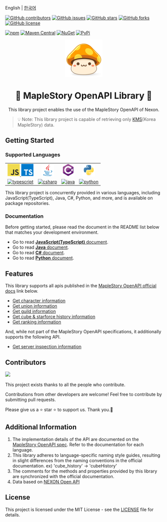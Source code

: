 English | [한국어](./README-ko.md)

[![GitHub contributors](https://img.shields.io/github/contributors/SpiralMoon/maplestory.openapi.svg)](https://github.com/SpiralMoon/maplestory.openapi/graphs/contributors)
[![GitHub issues](https://img.shields.io/github/issues/SpiralMoon/maplestory.openapi.svg)](https://github.com/SpiralMoon/maplestory.openapi/issues)
[![GitHub stars](https://img.shields.io/github/stars/SpiralMoon/maplestory.openapi.svg)](https://github.com/SpiralMoon/maplestory.openapi/stargazers)
[![GitHub forks](https://img.shields.io/github/forks/SpiralMoon/maplestory.openapi.svg)](https://github.com/SpiralMoon/maplestory.openapi/network/members)
[![GitHub license](https://img.shields.io/github/license/SpiralMoon/maplestory.openapi.svg)](https://github.com/SpiralMoon/maplestory.openapi/blob/master/LICENSE)

[![npm](https://img.shields.io/npm/v/maplestory-openapi)](https://www.npmjs.com/package/maplestory-openapi)
[![Maven Central](https://img.shields.io/maven-central/v/dev.spiralmoon/maplestory-openapi)](https://search.maven.org/artifact/dev.spiralmoon/maplestory-openapi)
[![NuGet](https://img.shields.io/nuget/v/MapleStory.OpenAPI)](https://www.nuget.org/packages/MapleStory.OpenAPI)
[![PyPi](https://img.shields.io/pypi/v/maplestory-openpai)](https://img.shields.io/pypi/v/maplestory-openpai)

<div align="center">
    <img src="./logo.png" width="120" height="120"/>
</div>
<h1 align="center">🍁 MapleStory OpenAPI Library 🍁</h1>
<p align="center">This library project enables the use of the MapleStory OpenAPI of Nexon.</p>

>💡 Note: This library project is capable of retrieving only [KMS](https://maplestory.nexon.com/)(Korea MapleStory) data.

## Getting Started
### Supported Languages
<div align="center">
    <table>
      <tr>
        <td align="center">
          <a href="https://www.npmjs.com/package/maplestory-openapi" target="_blank" rel="noreferrer">
            <img src="https://raw.githubusercontent.com/devicons/devicon/master/icons/javascript/javascript-original.svg" alt="javascript" width="40" height="40"/>
          </a>
          <a href="https://search.maven.org/artifact/dev.spiralmoon/maplestory-openapi" target="_blank" rel="noreferrer">
            <img src="https://raw.githubusercontent.com/devicons/devicon/master/icons/typescript/typescript-original.svg" alt="typescript" width="40" height="40"/>
          </a>
        </td>
        <td align="center">
          <a href="https://search.maven.org/artifact/dev.spiralmoon/maplestory-openapi" target="_blank" rel="noreferrer">
            <img src="https://raw.githubusercontent.com/devicons/devicon/master/icons/java/java-original.svg" alt="java" width="40" height="40"/>
          </a>
        </td>
        <td align="center">
          <a href="https://www.nuget.org/packages/MapleStory.OpenAPI" target="_blank" rel="noreferrer">
            <img src="https://raw.githubusercontent.com/devicons/devicon/master/icons/csharp/csharp-original.svg" alt="csharp" width="40" height="40"/>
          </a>
        </td>
        <td align="center">
          <a href="https://pypi.org/project/maplestory_openapi" target="_blank" rel="noreferrer">
            <img src="https://raw.githubusercontent.com/devicons/devicon/master/icons/python/python-original.svg" alt="python" width="40" height="40"/>
          </a>
        </td>
      </tr>
      <tr>
        <td align="center">
          <a href="https://www.npmjs.com/package/maplestory-openapi" target="_blank" rel="noreferrer">
            <img src="https://img.shields.io/npm/v/maplestory-openapi?label=" alt="typescript"/>
          </a>
        </td>
        <td align="center">
          <a href="https://search.maven.org/artifact/dev.spiralmoon/maplestory-openapi" target="_blank" rel="noreferrer">
            <img src="https://img.shields.io/maven-central/v/dev.spiralmoon/maplestory-openapi?label=" alt="csharp"/>
          </a>
        </td>
        <td align="center">
          <a href="https://www.nuget.org/packages/MapleStory.OpenAPI" target="_blank" rel="noreferrer">
            <img src="https://img.shields.io/nuget/v/MapleStory.OpenAPI?label=" alt="java"/>
          </a>
        </td>
        <td align="center">
          <a href="https://pypi.org/project/maplestory_openapi" target="_blank" rel="noreferrer">
            <img src="https://img.shields.io/pypi/v/maplestory-openpai?label=" alt="python"/>
          </a>
        </td>
      </tr>
    </table>
</div>

This library project is concurrently provided in various languages, including JavaScript(TypeScript), Java, C#, Python, and more, and is available on package repositories.
### Documentation
Before getting started, please read the document in the README list below that matches your development environment.

- Go to read [**JavaScript(TypeScript)** document](./js/README.md).
- Go to read [**Java** document](./java/README.md).
- Go to read [**C#** document](./csharp/README.md).
- Go to read [**Python** document](./python/README.md).

## Features
This library supports all apis published in the [MapleStory OpenAPI official docs](https://openapi.nexon.com/game/maplestory) link below.

- [Get character information](https://openapi.nexon.com/game/maplestory/?id=22)
- [Get union information](https://openapi.nexon.com/game/maplestory/?id=23)
- [Get guild information](https://openapi.nexon.com/game/maplestory/?id=24)
- [Get cube & starforce history information](https://openapi.nexon.com/game/maplestory/?id=25)
- [Get ranking information](https://openapi.nexon.com/game/maplestory/?id=26)

And, while not part of the MapleStory OpenAPI specifications, it additionally supports the following API.

- [Get server inspection information](https://api.maplestory.nexon.com/soap/maplestory.asmx?op=GetInspectionInfo)

## Contributors
<a href="https://github.com/SpiralMoon/maplestory.openapi/graphs/contributors">
    <img src="https://contrib.rocks/image?repo=SpiralMoon/maplestory.openapi" />
</a>

This project exists thanks to all the people who contribute.

Contributions from other developers are welcome! Feel free to contribute by submitting pull requests.

Please give us a ⭐ star ⭐ to support us. Thank you.💖

## Additional Information

1. The implementation details of the API are documented on the [MapleStory OpenAPI spec](https://openapi.nexon.com/game/maplestory). Refer to the documentation for each language.
2. This library adheres to language-specific naming style guides, resulting in slight differences from the naming conventions in the official documentation. ex) 'cube_history' -> 'cubeHistory'
3. The comments for the methods and properties provided by this library are synchronized with the official documentation.
4. Data based on [NEXON Open API](https://openapi.nexon.com)

## License

This project is licensed under the MIT License - see the [LICENSE](./LICENSE) file for details.